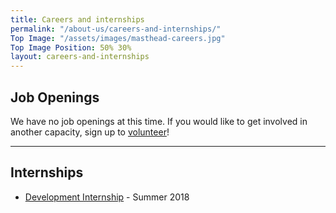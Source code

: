 ```yaml
---
title: Careers and internships
permalink: "/about-us/careers-and-internships/"
Top Image: "/assets/images/masthead-careers.jpg"
Top Image Position: 50% 30%
layout: careers-and-internships
---
```


## Job Openings

We have no job openings at this time. If you would like to get involved in another capacity, sign up to [volunteer](/volunteer)!

---

## Internships

* [Development Internship](https://drive.google.com/file/d/160GrbTdbdscHCpFOI2FwM4e5nkkz8jHZ/view?usp=sharing) - Summer 2018